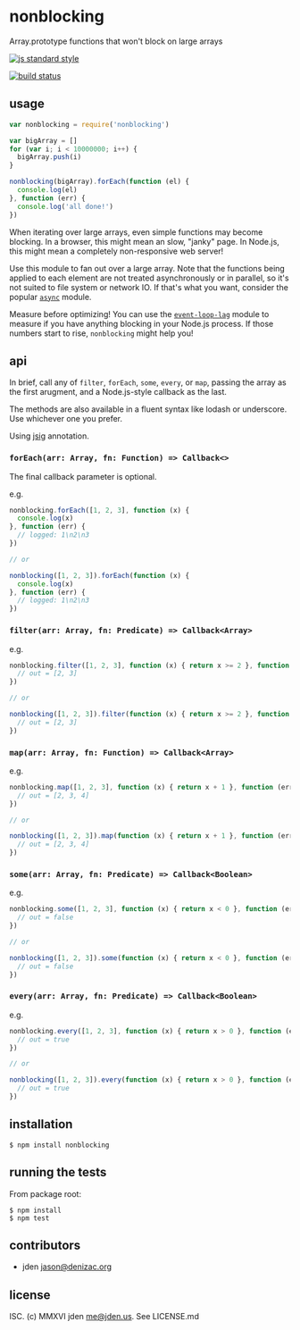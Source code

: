 # nonblocking
Array.prototype functions that won't block on large arrays

[![js standard style](https://img.shields.io/badge/code%20style-standard-brightgreen.svg)]()

[![build status](https://circleci.com/gh/jden/node-nonblocking.svg?&style=shield)][circleci]

[circleci]: https://circleci.com/gh/jden/node-nonblocking
[standard]: http://standardjs.com/

## usage
```js
var nonblocking = require('nonblocking')

var bigArray = []
for (var i; i < 10000000; i++) {
  bigArray.push(i)
}

nonblocking(bigArray).forEach(function (el) {
  console.log(el)
}, function (err) {
  console.log('all done!')
})

```

When iterating over large arrays, even simple functions
may become blocking. In a browser, this might mean an
slow, "janky" page. In Node.js, this might mean a
completely non-responsive web server!

Use this module to fan out over a large array. Note
that the functions being applied to each element are
not treated asynchronously or in parallel, so it's
not suited to file system or network IO. If that's
what you want, consider the popular [`async`][1] module.

Measure before optimizing! You can use the [`event-loop-lag`][2] module to measure if you have anything blocking in your Node.js process. If those numbers start
to rise, `nonblocking` might help you!

[1]: https://www.npmjs.com/package/async
[2]: https://www.npmjs.com/package/event-loop-lag


## api

In brief, call any of `filter`, `forEach`, `some`, `every`, or `map`, passing the array as the first arugment, and a Node.js-style callback as the last.

The methods are also available in a fluent syntax like lodash or underscore. Use whichever one you prefer.

Using [jsig](https://github.com/jsigbiz/spec) annotation.

### `forEach(arr: Array, fn: Function) => Callback<>`

The final callback parameter is optional.

e.g.
```js
nonblocking.forEach([1, 2, 3], function (x) {
  console.log(x)
}, function (err) {
  // logged: 1\n2\n3
})

// or 

nonblocking([1, 2, 3]).forEach(function (x) {
  console.log(x)
}, function (err) {
  // logged: 1\n2\n3
})
```


### `filter(arr: Array, fn: Predicate) => Callback<Array>`

e.g.
```js
nonblocking.filter([1, 2, 3], function (x) { return x >= 2 }, function (err, out) {
  // out = [2, 3]
})

// or 

nonblocking([1, 2, 3]).filter(function (x) { return x >= 2 }, function (err, out) {
  // out = [2, 3]
})
```


### `map(arr: Array, fn: Function) => Callback<Array>`

e.g.
```js
nonblocking.map([1, 2, 3], function (x) { return x + 1 }, function (err, out) {
  // out = [2, 3, 4]
})

// or 

nonblocking([1, 2, 3]).map(function (x) { return x + 1 }, function (err, out) {
  // out = [2, 3, 4]
})
```


### `some(arr: Array, fn: Predicate) => Callback<Boolean>`

e.g.
```js
nonblocking.some([1, 2, 3], function (x) { return x < 0 }, function (err, out) {
  // out = false
})

// or 

nonblocking([1, 2, 3]).some(function (x) { return x < 0 }, function (err, out) {
  // out = false
})
```


### `every(arr: Array, fn: Predicate) => Callback<Boolean>`

e.g.
```js
nonblocking.every([1, 2, 3], function (x) { return x > 0 }, function (err, out) {
  // out = true
})

// or 

nonblocking([1, 2, 3]).every(function (x) { return x > 0 }, function (err, out) {
  // out = true
})
```


## installation

    $ npm install nonblocking


## running the tests

From package root:

    $ npm install
    $ npm test


## contributors

- jden <jason@denizac.org>


## license

ISC. (c) MMXVI jden <me@jden.us>. See LICENSE.md
